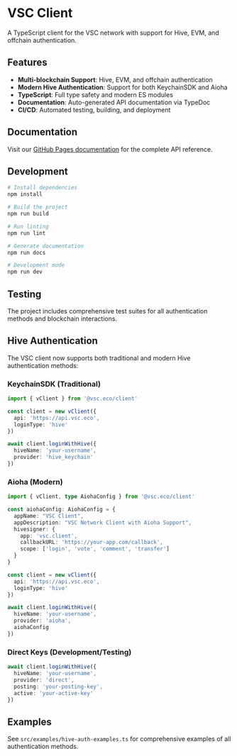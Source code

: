 # VSC Client

A TypeScript client for the VSC network with support for Hive, EVM, and offchain authentication.

## Features

- **Multi-blockchain Support**: Hive, EVM, and offchain authentication
- **Modern Hive Authentication**: Support for both KeychainSDK and Aioha
- **TypeScript**: Full type safety and modern ES modules
- **Documentation**: Auto-generated API documentation via TypeDoc
- **CI/CD**: Automated testing, building, and deployment

## Documentation

Visit our [GitHub Pages documentation](https://tadasu85.github.io/client/) for the complete API reference.

## Development

```bash
# Install dependencies
npm install

# Build the project
npm run build

# Run linting
npm run lint

# Generate documentation
npm run docs

# Development mode
npm run dev
```

## Testing

The project includes comprehensive test suites for all authentication methods and blockchain interactions.

## Hive Authentication

The VSC client now supports both traditional and modern Hive authentication methods:

### KeychainSDK (Traditional)
```typescript
import { vClient } from '@vsc.eco/client'

const client = new vClient({
  api: 'https://api.vsc.eco',
  loginType: 'hive'
})

await client.loginWithHive({
  hiveName: 'your-username',
  provider: 'hive_keychain'
})
```

### Aioha (Modern)
```typescript
import { vClient, type AiohaConfig } from '@vsc.eco/client'

const aiohaConfig: AiohaConfig = {
  appName: "VSC Client",
  appDescription: "VSC Network Client with Aioha Support",
  hivesigner: {
    app: 'vsc.client',
    callbackURL: 'https://your-app.com/callback',
    scope: ['login', 'vote', 'comment', 'transfer']
  }
}

const client = new vClient({
  api: 'https://api.vsc.eco',
  loginType: 'hive'
})

await client.loginWithHive({
  hiveName: 'your-username',
  provider: 'aioha',
  aiohaConfig
})
```

### Direct Keys (Development/Testing)
```typescript
await client.loginWithHive({
  hiveName: 'your-username',
  provider: 'direct',
  posting: 'your-posting-key',
  active: 'your-active-key'
})
```

## Examples

See `src/examples/hive-auth-examples.ts` for comprehensive examples of all authentication methods.